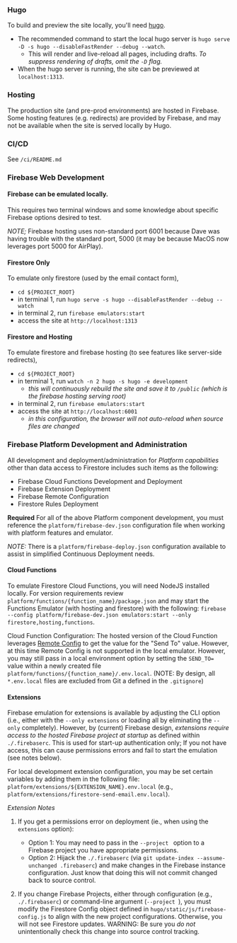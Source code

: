 ### Hugo
To build and preview the site locally, you'll need [hugo](https://gohugo.io/).

- The recommended command to start the local hugo server is `hugo serve -D -s hugo --disableFastRender --debug --watch`.
  - This will render and live-reload all pages, including drafts. _To suppress rendering of drafts, omit the `-D` flag._
- When the hugo server is running, the site can be previewed at `localhost:1313`.

### Hosting
The production site (and pre-prod environments) are hosted in Firebase. Some hosting features (e.g. redirects) are provided by Firebase, and may not be available when the site is served locally by Hugo.

### CI/CD
See `/ci/README.md`

### Firebase Web Development
#### Firebase can be emulated locally.
This requires two terminal windows and some knowledge about specific Firebase options desired to test.

_NOTE;_ Firebase hosting uses non-standard port 6001 because Dave was having trouble with the standard port, 5000 (it may be because MacOS now leverages port 5000 for AirPlay).

#### **Firestore Only**
To emulate only firestore (used by the email contact form), 
  - `cd ${PROJECT_ROOT}`
  - in terminal 1, run `hugo serve -s hugo --disableFastRender --debug --watch`
  - in terminal 2, run `firebase emulators:start`
  - access the site at `http://localhost:1313`

#### **Firestore and Hosting**
To emulate firestore and firebase hosting (to see features like server-side redirects),
  - `cd ${PROJECT_ROOT}`
  - in terminal 1, run `watch -n 2 hugo -s hugo -e development`
    - _this will continuously rebuild the site and save it to `/public` (which is the firebase hosting serving root)_
  - in terminal 2, run `firebase emulators:start`
  - access the site at `http://localhost:6001`
    - _in this configuration, the browser will not auto-reload when source files are changed_

### Firebase Platform Development and Administration  
All development and deployment/administration for *Platform capabilities* other than data access to Firestore includes such items as the following:
 - Firebase Cloud Functions Development and Deployment
 - Firebase Extension Deployment
 - Firebase Remote Configuration
 - Firestore Rules Deployment

**Required** For all of the above Platform component development, you must reference the `platform/firebase-dev.json` configuration file when working with platform features and emulator.  

_NOTE:_ There is a `platform/firebase-deploy.json` configuration available to assist in simplified Continuous Deployment needs.

#### **Cloud Functions**
To emulate Firestore Cloud Functions, you will need NodeJS installed locally. For version requirements review `platform/functions/{function_name}/package.json` and may start the Functions Emulator (with hosting and firestore) with the following: `firebase --config platform/firebase-dev.json emulators:start --only firestore,hosting,functions`.

Cloud Function Configuration: The hosted version of the Cloud Function leverages [Remote Config](https://firebase.google.com/docs/remote-config) to get the value for the "Send To" value.  However, at this time Remote Config is not supported in the local emulator.  However, you may still pass in a local environment option by setting the `SEND_TO=` value within a newly created file `platform/functions/{function_name}/.env.local`. (NOTE: By design, all `*.env.local` files are excluded from Git a defined in the `.gitignore`)

#### **Extensions**
Firebase emulation for extensions is available by adjusting the CLI option (i.e., either with the `--only extensions` or loading all by eliminating the `--only` completely).  However, by (current) Firebase design, _extensions require access to the hosted Firebase project at startup_ as defined within `./.firebaserc`.  This is used for start-up authentication only; If you not have access, this can cause permissions errors and fail to start the emulation (see notes below).

For local development extension configuration, you may be set certain variables by adding them in the following file: `platform/extensions/${EXTENSION_NAME}.env.local` (e.g., `platform/extensions/firestore-send-email.env.local`).

*Extension Notes* 
1) If you get a permissions error on deployment (ie., when using the `extensions` option):
    - Option 1: You may need to pass in the `--project ` option to a Firebase project you have appropriate permissions.
    - Option 2: Hijack the `./.firebaserc` (via `git update-index --assume-unchanged .firebaserc`) and make changes in the Firebase instance configuration.  Just know that doing this will not commit changed back to source control.

2) If you change Firebase Projects, either through configuration (e.g., `./.firebaserc`) or command-line argument (`--project `), you must modify the Firestore Config object defined in `hugo/static/js/firebase-config.js` to align with the new project configurations.  Otherwise, you will not see Firestore updates.  WARNING: Be sure you _do not_ unintentionally check this change into source control tracking.
